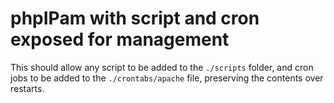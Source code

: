 # phpIPam with script and cron exposed for management

This should allow any script to be added to the `./scripts` folder, and cron jobs to be added to the `./crontabs/apache` file, preserving the contents over restarts.
